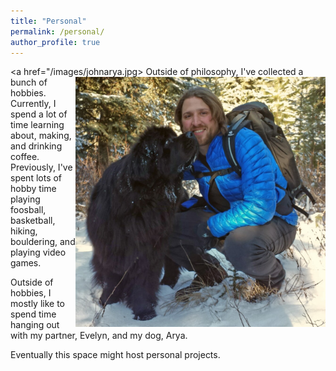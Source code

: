 ```yaml
---
title: "Personal"
permalink: /personal/
author_profile: true
---
```


<a href="/images/johnarya.jpg><img align="right" width = "400" src="/images/johnarya.jpg"></a> Outside of philosophy, I've collected a bunch of hobbies. Currently, I spend a lot of time learning about, making, and drinking coffee. Previously, I've spent lots of hobby time playing foosball, basketball, hiking, bouldering, and playing video games.

Outside of hobbies, I mostly like to spend time hanging out with my partner, Evelyn, and my dog, Arya. 

Eventually this space might host personal projects. 
